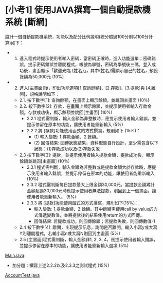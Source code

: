 # [小考1] 使用JAVA撰寫一個自動提款機系統 [斷網]

設計一個自動提款機系統，功能以及配分比例說明(總分超過100分則以100分計算)如下：

- 1. 進入程式時提示使用者輸入密碼，當密碼正確時，進入功能選單；密碼錯誤，提示密碼錯誤並離開程式，帳號為學號，密碼為學號後三碼。登入成功後，畫面顯示「歡迎光臨
       {姓名}」，其中{姓名}需顯示自己的姓名，預設餘額為50,000元 (10%)
- 2. 進入[主畫面]後，印出功能選項[1.查詢餘額]、[2.存款]、[3.提款]與 [4.離開]，規格說明如下：
    - 2.1. 按下數字[1]: 查詢餘額，在畫面上顯示餘額，並跳回主畫面 (10%)
    - 2.2. 按下數字[2]: 存款，在畫面上顯示餘額，並提示使用者輸入存款金額，存款成功後，顯示餘額並跳回[主畫面]  (10%)
        - 2.2.1 程式需判斷，輸入金額為非整數時，應提示使用者輸入錯誤，並提示停留在原本的功能，讓使用者能重新輸入 (5%)
        - 2.2.2 將 [存款]功能使用函式的方式撰寫，規則如下 (15%)：
            - (1) 輸入變數: 1.存款金額、2.餘額。
            - (2) 回傳結果: 回傳狀態結果，資料型態自行設計，至少需包含以下狀態：(1)存款成功以及(2)存款失敗
    - 2.3 按下數字[3]: 提款，並提示使用者輸入提款金額，提款成功後，顯示餘額並跳回[主畫面] (10%)
        - 2.3.1
          程式需判斷，輸入金額為非整數或是提款金額大於存款時，應提示使用者輸入錯誤，並提示停留在原本的功能，讓使用者能重新輸入 (10%)
        - 2.3.2
          程式需判斷每日提款最大上限金額30,000元，當提款金額累計金額超過30,000元時應提示使用者無法提款，則回到上一個畫面，讓使用者能重新輸入。  (5%)
        - 2.3.3 將 [提款]功能使用函式的方式撰寫，規則如下(15%)：
            - 輸入變數: 1.提款金額、2.餘額。其中餘額需使用call by value的方式傳遞變數值，並將提款後的結果使用return的方式回傳。
            - 回傳結果: 若提款成功，則回傳餘額；若提款失敗，則回傳數值-1
    - 2.4 按下數字[4]: 離開，出現提示訊息，詢問是否離開，輸入小寫y或大寫Y則離開程式，若輸小寫n或大寫N則回到主畫面 (5%)
    - 2.5 [主畫面]程式需判斷，輸入金額非1, 2, 3, 4，應提示使用者輸入錯誤，並提示停留在原本的功能，讓使用者能重新輸入選項 (5%)

[Main.java](Main.java)

- 加分題：撰寫上述2.2.2以及2.3.3之測試程式 (15%)

[AccountTest.java](AccountTest.java)
